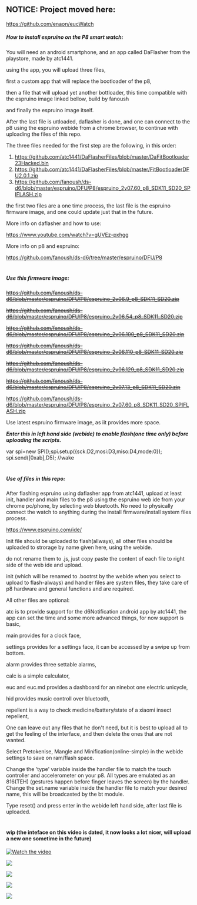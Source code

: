 ## NOTICE: Project moved here:
https://github.com/enaon/eucWatch


##### How to install espruino on the P8 smart watch:

You will need an android smartphone, and an app called DaFlasher from the playstore, made by atc1441.

using the app, you will upload three files, 

first a custom app that will replace the bootloader of the p8, 

then a file that will upload yet another bottloader, this time compatible with the espruino image linked bellow, build by fanoush

and finally the espruino image itself. 

After the last file is uπloaded, daflasher is done, and one can connect to the p8 using the espruino webide from a chrome browser, to continue with uploading the files of this repo. 

The three files needed for the first step are the following, in this order:

1. https://github.com/atc1441/DaFlasherFiles/blob/master/DaFitBootloader23Hacked.bin
2. https://github.com/atc1441/DaFlasherFiles/blob/master/FitBootloaderDFU2.0.1.zip
3. https://github.com/fanoush/ds-d6/blob/master/espruino/DFU/P8/espruino_2v07.60_p8_SDK11_SD20_SPIFLASH.zip

the first two files are a one time process, the last file is the espruino firmware image, and one could update just that in the future.

More info on daflasher and how to use:

https://www.youtube.com/watch?v=gUVEz-pxhgg

More info on p8 and espruino:

https://github.com/fanoush/ds-d6/tree/master/espruino/DFU/P8


#
##### Use this firmware image:

~~https://github.com/fanoush/ds-d6/blob/master/espruino/DFU/P8/espruino_2v06.9_p8_SDK11_SD20.zip~~

~~https://github.com/fanoush/ds-d6/blob/master/espruino/DFU/P8/espruino_2v06.54_p8_SDK11_SD20.zip~~

~~https://github.com/fanoush/ds-d6/blob/master/espruino/DFU/P8/espruino_2v06.100_p8_SDK11_SD20.zip~~

~~https://github.com/fanoush/ds-d6/blob/master/espruino/DFU/P8/espruino_2v06.110_p8_SDK11_SD20.zip~~

~~https://github.com/fanoush/ds-d6/blob/master/espruino/DFU/P8/espruino_2v06.129_p8_SDK11_SD20.zip~~

~~https://github.com/fanoush/ds-d6/blob/master/espruino/DFU/P8/espruino_2v07.13_p8_SDK11_SD20.zip~~

https://github.com/fanoush/ds-d6/blob/master/espruino/DFU/P8/espruino_2v07.60_p8_SDK11_SD20_SPIFLASH.zip

Use latest espruino firmware image, as iit provides more space. 

***Enter this in left hand side (webide) to enable flash(one time only) before uploading the scripts.***

var spi=new SPI();spi.setup({sck:D2,mosi:D3,miso:D4,mode:0}); spi.send([0xab],D5); //wake

#
##### Use of files in this repo:

After flashing espruino using daflasher app from atc1441, upload at least init, handler and main files to the p8 using the espruino web ide from your chrome pc/phone, by selecting web bluetooth. No need to physically connect the watch to anything during the install firmware/install system files process.   

https://www.espruino.com/ide/

Init file should be uploaded to flash(allways), all other files should be uploaded to strorage by name given here, using the webide. 

do not rename them to .js, just copy paste the content of each file to right side of the web ide and upload. 


init (which will be renamed to .bootrst by the webide when you select to upload to flash-always) and handler files are system files, they take care of p8 hardware and general functions and are required. 

All other files are optional:

atc is to provide support for the d6Notification android app by atc1441, the app can set the time and some more advanced things, for now support is basic,

main provides for a clock face,

settings provides for a settings face, it can be accessed by a swipe up from bottom.

alarm provides three settable alarms,

calc is a simple calculator, 

euc and euc.md provides a dashboard for an ninebot one electric unicycle, 

hid provides music controll over bluetooth, 

repellent is a way to check medicine/battery/state of a xiaomi insect repellent,

One can leave out any files that he don't need, but it is best to upload all to get the feeling of the interface, and then delete the ones that are not wanted. 

Select Pretokenise, Mangle and Minification(online-simple) in the webide settings to save on ram/flash space. 

Change the 'type' variable inside the handler file to match the touch controller and accelerometer on your p8. All types are emulated as an 816(TEH) (gestures happen before finger leaves the screen) by the handler. Change the set.name variable inside the handler file to match your desired name, this will be broadcasted by the bt module.

Type reset() and press enter in the webide left hand side, after last file is uploaded. 

#

#### wip (the inteface on this video is dated, it now looks a lot nicer, will upload a new one sometime in the future)

[![Watch the video](https://img.youtube.com/vi/4hs8I65Fz5g/maxresdefault.jpg)](https://youtu.be/4hs8I65Fz5g)

![](https://i.ibb.co/PMW1tRP/IMG-20200921-105336078.jpg)

![](https://i.ibb.co/yVMrSps/Annotation-2020-08-21-044342.png)

![](https://i.ibb.co/bdRTMmV/Annotation-2020-08-21-044441.png)

![](https://user-content.gitter-static.net/dc3962ecf16c55a92544be663a21291f98842aa2/68747470733a2f2f692e6962622e636f2f506a4d6e72794c2f494d472d32303230303831392d3139333133343530372d4844522e6a7067)




